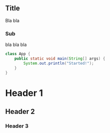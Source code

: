 ## Title

Bla bla

### Sub

bla bla bla

```java
class App {
    public static void main(String[] args) {
        System.out.println("Started!");
    }
}
```

# Header 1
## Header 2
### Header 3
